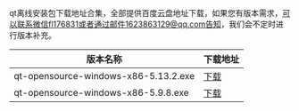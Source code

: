qt离线安装包下载地址合集，全部提供百度云盘地址下载，如果您有版本需求，可以联系微信fl176831或者通过邮件1623863129@qq.com告知，我们会不定时进行版本补充。
<table>
<thead><tr><th>版本名称</th><th>下载地址</th></tr></thead>
<tbody>
<tr><td>qt-opensource-windows-x86-5.13.2.exe</td><td><a href="https://mbd.pub/o/bread/aJaVmppt">下载</a></td></tr>
<tr><td>qt-opensource-windows-x86-5.9.8.exe</td><td><a href="https://mbd.pub/o/bread/aJaVmppv">下载</a></td></tr>
</tbody>
</table>
